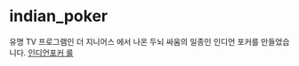 # indian_poker
유명 TV 프로그램인 더 지니어스 에서 나온
두뇌 싸움의 일종인 인디언 포커를 만들었습니다.
<a href="http://mazekb.tistory.com/512">인디언포커 룰</a>
